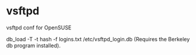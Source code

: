 # vsftpd
vsftpd conf for OpenSUSE

db_load -T -t hash -f logins.txt /etc/vsftpd_login.db
(Requires the Berkeley db program installed).
